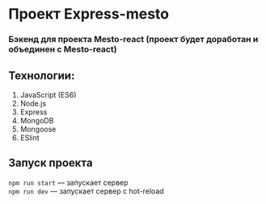 # Проект Express-mesto

### Бэкенд для проекта Mesto-react (проект будет доработан и объединен с Mesto-react)  

## Технологии:
1. JavaScript (ES6)
2. Node.js
3. Express
4. MongoDB
5. Mongoose
6. ESlint


## Запуск проекта

`npm run start` — запускает сервер   
`npm run dev` — запускает сервер с hot-reload
